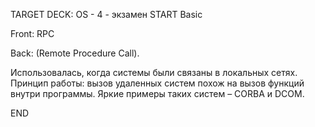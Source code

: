 TARGET DECK: OS - 4 - экзамен
START
Basic

Front: RPC

Back: (Remote Procedure Call). 
    
Использовалась, когда системы были связаны в локальных сетях. Принцип работы: вызов удаленных систем похож на вызов функций внутри программы. Яркие примеры таких систем – CORBA и DCOM.
<!--ID: 1663488760645-->
END 